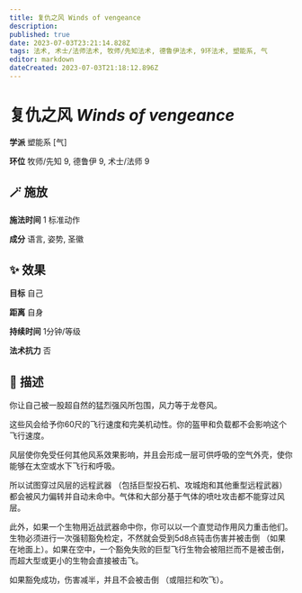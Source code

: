 ```yaml
---
title: 复仇之风 Winds of vengeance
description: 
published: true
date: 2023-07-03T23:21:14.828Z
tags: 法术, 术士/法师法术, 牧师/先知法术, 德鲁伊法术, 9环法术, 塑能系, 气
editor: markdown
dateCreated: 2023-07-03T21:18:12.896Z
---
```


# **复仇之风** *Winds of vengeance*

**学派** 塑能系 \[气\] 

**环位** 牧师/先知 9, 德鲁伊 9, 术士/法师 9

## 🪄 施放

**施法时间** 1 标准动作

**成分** 语言, 姿势, 圣徽

## ✨ 效果 

**目标** 自己 

**距离** 自身  

**持续时间** 1分钟/等级 

**法术抗力** 否

## 📖 描述

你让自己被一股超自然的猛烈强风所包围，风力等于龙卷风。

这些风会给予你60尺的飞行速度和完美机动性。你的盔甲和负载都不会影响这个飞行速度。

风层使你免受任何其他风系效果影响，并且会形成一层可供呼吸的空气外壳，使你能够在太空或水下飞行和呼吸。

所以试图穿过风层的远程武器 （包括巨型投石机、攻城炮和其他重型远程武器） 都会被风力偏转并自动未命中。气体和大部分基于气体的喷吐攻击都不能穿过风层。

此外，如果一个生物用近战武器命中你，你可以以一个直觉动作用风力重击他们。生物必须进行一次强韧豁免检定，不然就会受到5d8点钝击伤害并被击倒 （如果在地面上）。如果在空中，一个豁免失败的巨型飞行生物会被阻拦而不是被击倒，而超大型或更小的生物会直接被击飞。

如果豁免成功，伤害减半，并且不会被击倒 （或阻拦和吹飞）。
    